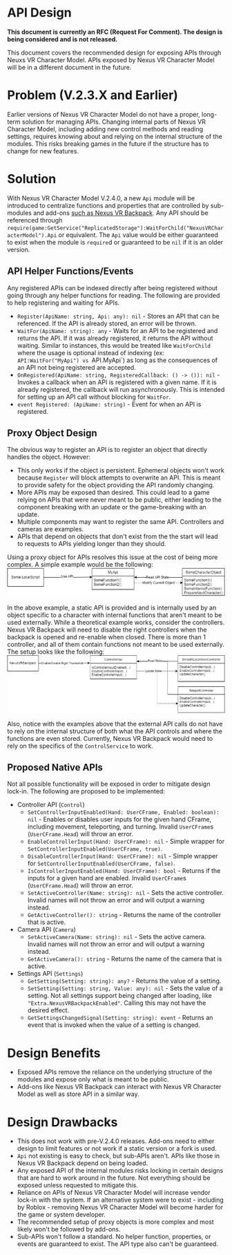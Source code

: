 # API Design
**This document is currently an RFC (Request For Comment).
The design is being considered and is not released.**

This document covers the recommended design for exposing APIs
through Neuxs VR Character Model. APIs exposed by Nexus VR
Character Model will be in a different document in the future.

# Problem (V.2.3.X and Earlier)
Earlier versions of Nexus VR Character Model do not have
a proper, long-term solution for managing APIs. Changing
internal parts of Nexus VR Character Model, including
adding new control methods and reading settings, requires
knowing about and relying on the internal structure of
the modules. This risks breaking games in the future if the
structure has to change for new features.

# Solution
With Nexus VR Character Model V.2.4.0, a new `Api` module
will be introduced to centralize functions and properties
that are controlled by sub-modules and add-ons
[such as Nexus VR Backpack](https://github.com/TheNexusAvenger/Nexus-VR-Backpack).
Any API should be referenced through `require(game:GetService("ReplicatedStorage"):WaitForChild("NexusVRCharacterModel").Api`
or equivalent. The `Api` value would be either guaranteed
to exist when the module is `require`d or guaranteed to be
`nil` if it is an older version.

## API Helper Functions/Events
Any registered APIs can be indexed directly after being
registered without going through any helper functions for
reading. The following are provided to help registering
and waiting for APIs.

- `Register(ApiName: string, Api: any): nil` - Stores an API
  that can be referenced. If the API is already stored,
  an error will be thrown.
- `WaitFor(ApiName: string): any` - Waits for an API to be
  registered and returns the API. If it was already registered,
  it returns the API without waiting. Similar to instances,
  this would be treated like `WaitForChild` where the usage
  is optional instead of indexing (ex: `API:WaitFor("MyApi")
  vs `API.MyApi`) as long as the consequences of an API not
  being registered are accepted.
- `OnRegistered(ApiName: string, RegisteredCallback: () -> ()): nil` -
  Invokes a callback when an API is registered with a given
  name. If it is already registered, the callback will run
  asynchronously. This is intended for setting up an API
  call without blocking for `WaitFor`.
- `event Registered: (ApiName: string)` - Event for when
  an API is registered.

## Proxy Object Design
The obvious way to register an API is to register an object
that directly handles the object. However:
- This only works if the object is persistent. Ephemeral
  objects won't work because `Register` will block attempts
  to overwrite an API. This is meant to provide safety for
  the object providing the API randomly changing.
- More APIs may be exposed than desired. This could lead
  to a game relying on APIs that were never meant to be
  public, either leading to the component breaking with
  an update or the game-breaking with an update.
- Multiple components may want to register the same API.
  Controllers and cameras are examples.
- APIs that depend on objects that don't exist from the
  the start will lead to requests to APIs yielding longer than
  they should.

Using a proxy object for APIs resolves this issue at the
cost of being more complex. A simple example would be the following:
![Proxy object example](./images/ApiProxyObjectExample.drawio.png)

In the above example, a static API is provided and is
internally used by an object specific to a character
with internal functions that aren't meant to be used
externally. While a theoretical example works, consider
the controllers. Nexus VR Backpack will need to disable
the right controllers when the backpack is opened and
re-enable when closed. There is more than 1 controller,
and all of them contain functions not meant to be used
externally. The setup looks like the following:
![Controllers with proxy objects](./images/ApiProxyObjectControllerExample.drawio.png)

Also, notice with the examples above that the external
API calls do not have to rely on the internal structure
of both what the API controls and where the functions
are even stored. Currently, Nexus VR Backpack would need
to rely on the specifics of the `ControlService` to work.

## Proposed Native APIs
Not all possible functionality will be exposed in order
to mitigate design lock-in. The following are proposed
to be implemented:

- Controller API (`Control`)
  - `SetControllerInputEnabled(Hand: UserCFrame, Enabled: boolean): nil` -
    Enables or disables user inputs for the given hand
    CFrame, including movement, teleporting, and turning.
    Invalid `UserCFrame`s (`UserCFrame.Head`) will throw
    an error.
  - `EnableControllerInput(Hand: UserCFrame): nil` -
    Simple wrapper for `SetControllerInputEnabled(UserCFrame, true)`.
  - `DisableControllerInput(Hand: UserCFrame): nil` -
    Simple wrapper for `SetControllerInputEnabled(UserCFrame, false)`.
  - `IsControllerInputEnabled(Hand: UserCFrame): bool` -
    Returns if the inputs for a given hand are enabled.
    Invalid `UserCFrame`s (`UserCFrame.Head`) will throw
    an error.
  - `SetActiveController(Name: string): nil` - Sets the
    active controller. Invalid names will not throw an
    error and will output a warning instead.
  - `GetActiveController(): string` - Returns the name of
    the controller that is active.
- Camera API (`Camera`)
  - `SetActiveCamera(Name: string): nil` - Sets the
    active camera. Invalid names will not throw an
    error and will output a warning instead.
  - `GetActiveCamera(): string` - Returns the name of
    the camera that is active.
- Settings API (`Settings`)
  - `GetSetting(Setting: string): any?` - Returns the
    value of a setting.
  - `SetSetting(Setting: string, Value: any): nil` -
    Sets the value of a setting. Not all settings support
    being changed after loading, like `"Extra.NexusVRBackpackEnabled"`.
    Calling this may not have the desired effect.
  - `GetSettingsChangedSignal(Setting: string): event` - 
    Returns an event that is invoked when the value of a
    setting is changed.

# Design Benefits
- Exposed APIs remove the reliance on the underlying structure
  of the modules and expose only what is meant to be public.
- Add-ons like Nexus VR Backpack can interact with Nexus VR
  Character Model as well as store API in a similar way.

# Design Drawbacks
- This does not work with pre-V.2.4.0 releases. Add-ons need
  to either design to limit features or not work if a static
  version or a fork is used.
- `Api` not existing is easy to check, but sub-APIs aren't.
  APIs like those in Nexus VR Backpack depend on being loaded.
- Any exposed API of the internal modules risks locking in
  certain designs that are hard to work around in the future.
  Not everything should be exposed unless requested to mitigate
  this.
- Reliance on APIs of Nexus VR Character Model will increase
  vendor lock-in with the system. If an alternative system
  were to exist - including by Roblox - removing Nexus VR
  Character Model will become harder for the game or system
  developer.
- The recommended setup of proxy objects is more complex and
  most likely won't be followed by add-ons.
- Sub-APIs won't follow a standard. No helper function, properties,
  or events are guaranteed to exist. The API type also can't
  be guaranteed.